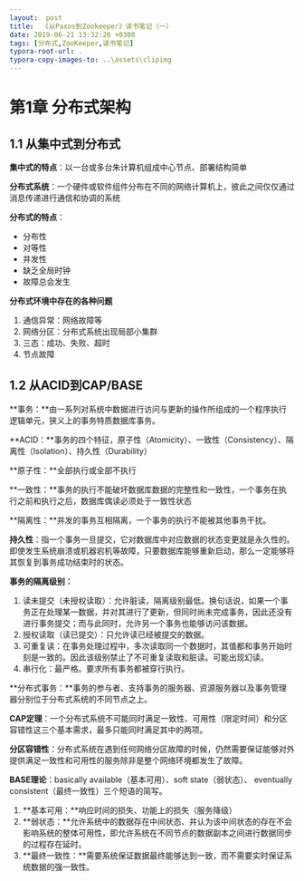 ```yaml
---
layout:  post
title:  《从Paxos到Zookeeper》读书笔记（一）
date: 2019-06-21 13:32:20 +0300
tags: [分布式,ZooKeeper,读书笔记]
typora-root-url: .
typora-copy-images-to: ..\assets\clipimg
---
```


# 第1章 分布式架构

## 1.1 从集中式到分布式

**集中式的特点**：以一台或多台朱计算机组成中心节点、部署结构简单

**分布式系统**：一个硬件或软件组件分布在不同的网络计算机上，彼此之间仅仅通过消息传递进行通信和协调的系统

**分布式的特点**：

- 分布性
- 对等性
- 并发性
- 缺乏全局时钟
- 故障总会发生

 

**分布式环境中存在的各种问题**

1. 通信异常：网络故障等
2. 网络分区：分布式系统出现局部小集群
3. 三态：成功、失败、超时
4. 节点故障

 

## 1.2 从ACID到CAP/BASE

 

**事务：**由一系列对系统中数据进行访问与更新的操作所组成的一个程序执行逻辑单元，狭义上的事务特质数据库事务。

 

**ACID：**事务的四个特征，原子性（Atomicity）、一致性（Consistency）、隔离性（Isolation）、持久性（Durability）

 

**原子性：**全部执行或全部不执行

**一致性：**事务的执行不能破坏数据库数据的完整性和一致性，一个事务在执行之前和执行之后，数据库偶读必须处于一致性状态

**隔离性：**并发的事务互相隔离，一个事务的执行不能被其他事务干扰。

**持久性**：指一个事务一旦提交，它对数据库中对应数据的状态变更就是永久性的。即使发生系统崩溃或机器宕机等故障，只要数据库能够重新启动，那么一定能够将其恢复到事务成功结束时的状态。

 

**事务的隔离级别：**

1. 读未提交（未授权读取）：允许脏读，隔离级别最低。换句话说，如果一个事务正在处理某一数据，并对其进行了更新，但同时尚未完成事务，因此还没有进行事务提交；而与此同时，允许另一个事务也能够访问该数据。
2. 授权读取（读已提交）：只允许读已经被提交的数据。
3. 可重复读：在事务处理过程中，多次读取同一个数据时，其值都和事务开始时刻是一致的。因此该级别禁止了不可重复读取和脏读。可能出现幻读。
4. 串行化：最严格。要求所有事务都被穿行执行。

 

**分布式事务：**事务的参与者、支持事务的服务器、资源服务器以及事务管理器分别位于分布式系统的不同节点之上。

 

**CAP定理**：一个分布式系统不可能同时满足一致性、可用性（限定时间）和分区容错性这三个基本需求，最多只能同时满足其中的两项。

 

**分区容错性**：分布式系统在遇到任何网络分区故障的时候，仍然需要保证能够对外提供满足一致性和可用性的服务除非是整个网络环境都发生了故障。

 

**BASE理论**：basically available（基本可用）、soft state（弱状态）、 eventually consistent（最终一致性）三个短语的简写。

 

1. **基本可用：**响应时间的损失、功能上的损失（服务降级）
2. **弱状态：**允许系统中的数据存在中间状态、并认为该中间状态的存在不会影响系统的整体可用性，即允许系统在不同节点的数据副本之间进行数据同步的过程存在延时。
3. **最终一致性：**需要系统保证数据最终能够达到一致，而不需要实时保证系统数据的强一致性。



